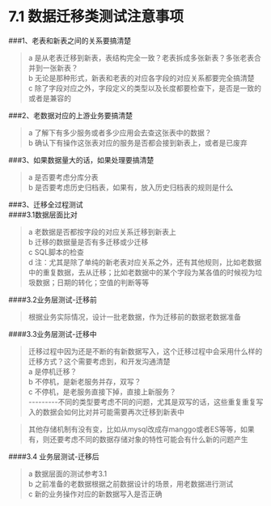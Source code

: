 # 7.1 数据迁移类测试注意事项

###1、老表和新表之间的关系要搞清楚
>a 是从老表迁移到新表，表结构完全一致？老表拆成多张新表？多张老表合并到一张新表？  
>b 无论是那种形式，新表和老表的对应各字段的对应关系都要完全搞清楚  
>c 除了字段对应之外，字段定义的类型以及长度都要检查下，是否是一致的或者是兼容的 

###2、老数据对应的上游业务要搞清楚
>a 了解下有多少服务或者多少应用会去查这张表中的数据？  
>b  确认下有操作这张表对应的服务是否都会接到新表上，或者是已废弃  

###3、如果数据量大的话，如果处理要搞清楚
>a 是否要考虑分库分表  
>b 是否要考虑历史归档表，如果有，放入历史归档表的规则是什么  

###3、迁移全过程测试  
####3.1数据层面比对  
>a 老数据是否都按字段的对应关系迁移到新表上  
>b 迁移的数据量是否有多迁移或少迁移  
>c SQL脚本的检查  
>d 注：尤其是除了单纯的新老表对应关系之外，还有其他规则，比如老数据中的重复数据，去从迁移；比如老数据中的某个字段为某各值的时候视为垃圾数据；日期的转化；空值的判断等等  

####3.2业务层测试-迁移前
>根据业务实际情况，设计一批老数据，作为迁移前的数据老数据准备  

####3.3业务层测试-迁移中
>迁移过程中因为还是不断的有新数据写入，这个迁移过程中会采用什么样的迁移方式？这个需要考虑到，和开发沟通清楚  
>a 是停机迁移？  
>b 不停机，是新老服务并存，双写？  
>c 不停机，是老服务直接下掉，直接上新服务？  
>---------不同的类型要考虑不同的问题，尤其是双写的话，这些重复重复写入的数据会如何比对并可能需要再次迁移到新表中  

>其他存储机制有没有变，比如从mysql改成存manggo或者ES等等，如果有，则还要考虑不同的数据存储对象的特性可能会有什么新的问题产生  

####3.4 业务层测试-迁移后
>a 数据层面的测试参考3.1  
>b 之前准备的老数据根据之前数据设计的场景，用老数据进行测试  
>c 新的业务操作对应的新数据写入是否正确  
